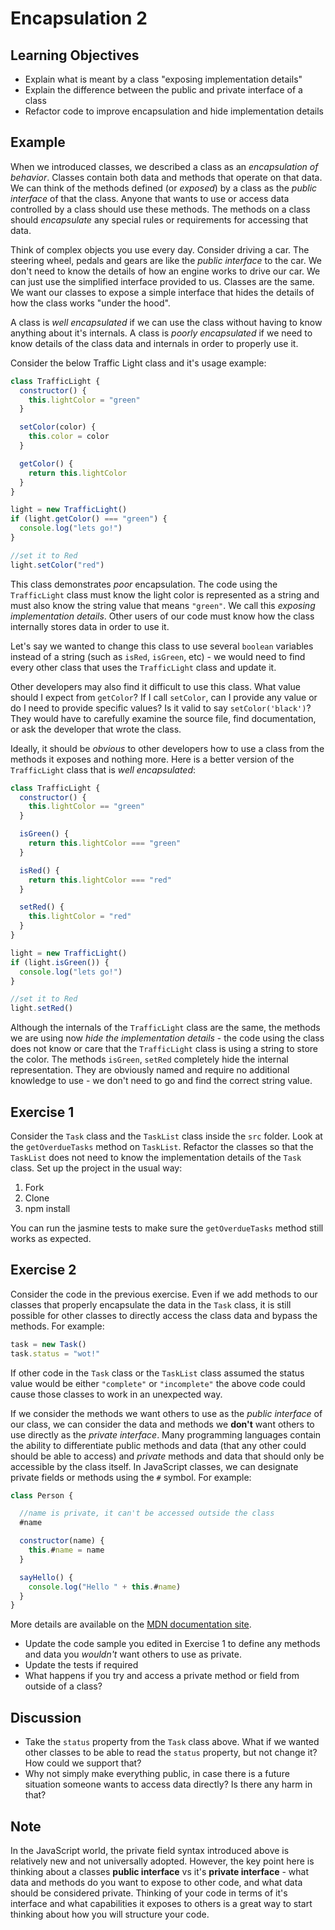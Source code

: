 # Encapsulation 2

## Learning Objectives

- Explain what is meant by a class "exposing implementation details"
- Explain the difference between the public and private interface of a class
- Refactor code to improve encapsulation and hide implementation details

## Example

When we introduced classes, we described a class as an _encapsulation of behavior_. Classes contain both data and methods that operate on that data. We can think of the methods defined (or *exposed*) by a class as the _public interface_ of that the class. Anyone that wants to use or access data controlled by a class should use these methods. The methods on a class should _encapsulate_ any special rules or requirements for accessing that data.

Think of complex objects you use every day. Consider driving a car. The steering wheel, pedals and gears are like the _public interface_ to the car. We don't need to know the details of how an engine works to drive our car. We can just use the simplified interface provided to us. Classes are the same. We want our classes to expose a simple interface that hides the details of how the class works "under the hood".

A class is _well encapsulated_ if we can use the class without having to know anything about it's internals. A class is _poorly encapsulated_ if we need to know details of the class data and internals in order to properly use it.

Consider the below Traffic Light class and it's usage example:

```javascript
class TrafficLight {
  constructor() {
    this.lightColor = "green"
  }

  setColor(color) {
    this.color = color
  }

  getColor() {
    return this.lightColor
  }
}

light = new TrafficLight()
if (light.getColor() === "green") {
  console.log("lets go!")
}

//set it to Red
light.setColor("red")
```

This class demonstrates _poor_ encapsulation. The code using the `TrafficLight` class must know the light color is represented as a string and must also know the string value that means `"green"`. We call this _exposing implementation details_. Other users of our code must know how the class internally stores data in order to use it.

Let's say we wanted to change this class to use several `boolean` variables instead of a string (such as `isRed`, `isGreen`, etc) - we would need to find every other class that uses the `TrafficLight` class and update it.

Other developers may also find it difficult to use this class. What value should I expect from `getColor`? If I call `setColor`, can I provide any value or do I need to provide specific values? Is it valid to say `setColor('black')`? They would have to carefully examine the source file, find documentation, or ask the developer that wrote the class.

Ideally, it should be _obvious_ to other developers how to use a class from the methods it exposes and nothing more. Here is a better version of the `TrafficLight` class that is _well encapsulated_:

```javascript
class TrafficLight {
  constructor() {
    this.lightColor == "green"
  }

  isGreen() {
    return this.lightColor === "green"
  }

  isRed() {
    return this.lightColor === "red"
  }

  setRed() {
    this.lightColor = "red"
  }
}

light = new TrafficLight()
if (light.isGreen()) {
  console.log("lets go!")
}

//set it to Red
light.setRed()
```

Although the internals of the `TrafficLight` class are the same, the methods we are using now _hide the implementation details_ - the code using the class does not know or care that the `TrafficLight` class is using a string to store the color. The methods `isGreen`, `setRed` completely hide the internal representation. They are obviously named and require no additional knowledge to use - we don't need to go and find the correct string value.

## Exercise 1

Consider the `Task` class and the `TaskList` class inside the `src` folder. Look at the `getOverdueTasks` method on `TaskList`. Refactor the classes so that the `TaskList` does not need to know the implementation details of the `Task` class. Set up the project in the usual way:

1. Fork
2. Clone
3. npm install

You can run the jasmine tests to make sure the `getOverdueTasks` method still works as expected.

## Exercise 2

Consider the code in the previous exercise. Even if we add methods to our classes that properly encapsulate the data in the `Task` class, it is still possible for other classes to directly access the class data and bypass the methods. For example:

```javascript
task = new Task()
task.status = "wot!"
```

If other code in the `Task` class or the `TaskList` class assumed the status value would be either `"complete"` or `"incomplete"` the above code could cause those classes to work in an unexpected way.

If we consider the methods we want others to use as the _public interface_ of our class, we can consider the data and methods we **don't** want others to use directly as the _private interface_. Many programming languages contain the ability to differentiate public methods and data (that any other could should be able to access) and _private_ methods and data that should only be accessible by the class itself. In JavaScript classes, we can designate private fields or methods using the `#` symbol. For example:

```javascript
class Person {

  //name is private, it can't be accessed outside the class
  #name

  constructor(name) {
    this.#name = name  
  }

  sayHello() {
    console.log("Hello " + this.#name)
  }
}

```

More details are available on the [MDN documentation site](https://developer.mozilla.org/en-US/docs/Web/JavaScript/Reference/Classes/Private_class_fields). 

* Update the code sample you edited in Exercise 1 to define any methods and data you *wouldn't* want others to use as private.
* Update the tests if required
* What happens if you try and access a private method or field from outside of a class?

## Discussion
* Take the `status` property from the `Task` class above. What if we wanted other classes to be able to read the `status` property, but not change it? How could we support that?
* Why not simply make everything public, in case there is a future situation someone wants to access data directly? Is there any harm in that?

## Note
In the JavaScript world, the private field syntax introduced above is relatively new and not universally adopted. However, the key point here is thinking about a classes **public interface** vs it's **private interface** - what data and methods do you want to expose to other code, and what data should be considered private. Thinking of your code in terms of it's interface and what capabilities it exposes to others is a great way to start thinking about how you will structure your code.
